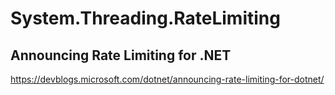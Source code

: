 # System.Threading.RateLimiting


## Announcing Rate Limiting for .NET
https://devblogs.microsoft.com/dotnet/announcing-rate-limiting-for-dotnet/
